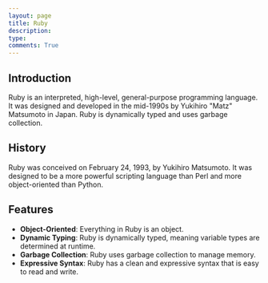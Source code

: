 ```yaml
---
layout: page
title: Ruby
description: 
type: 
comments: True
---
```


## Introduction
Ruby is an interpreted, high-level, general-purpose programming language. It was designed and developed in the mid-1990s by Yukihiro "Matz" Matsumoto in Japan. Ruby is dynamically typed and uses garbage collection.

## History
Ruby was conceived on February 24, 1993, by Yukihiro Matsumoto. It was designed to be a more powerful scripting language than Perl and more object-oriented than Python.

## Features
- **Object-Oriented**: Everything in Ruby is an object.
- **Dynamic Typing**: Ruby is dynamically typed, meaning variable types are determined at runtime.
- **Garbage Collection**: Ruby uses garbage collection to manage memory.
- **Expressive Syntax**: Ruby has a clean and expressive syntax that is easy to read and write.